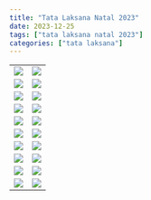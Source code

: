 ```yaml
---
title: "Tata Laksana Natal 2023"
date: 2023-12-25
tags: ["tata laksana natal 2023"]
categories: ["tata laksana"]
---
```

| | |
|---|---|
| ![](img/tatalaksana31des23.avif) | ![](img/tatalaksananatal231.avif) | 
| ![](img/tatalaksananatal232.avif) | ![](img/tatalaksananatal233.avif) | 
| ![](img/tatalaksananatal234.avif) | ![](img/tatalaksananatal235.avif) | 
| ![](img/tatalaksananatal236.avif) | ![](img/tatalaksananatal237.avif) | 
| ![](img/tatalaksananatal238.avif) | ![](img/tatalaksananatal239.avif) | 
| ![](img/tatalaksananatal2310.avif) | ![](img/tatalaksananatal2311.avif) | 
| ![](img/tatalaksananatal2312.avif) | ![](img/tatalaksananatal2313.avif) | 
| ![](img/tatalaksananatal2314.avif) | ![](img/tatalaksananatal2315.avif) | 
| ![](img/tatalaksananatal2316.avif) | ![](img/tatalaksananatal2317.avif) | 
| ![](img/tatalaksananatal23.avif) | ![](img/tatanatal2319.avif) | 
